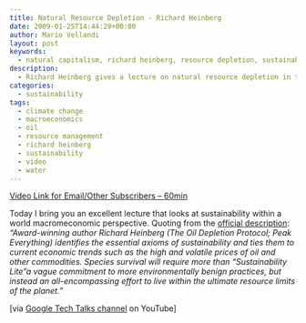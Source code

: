 ```yaml
---
title: Natural Resource Depletion - Richard Heinberg
date: 2009-01-25T14:44:29+00:00
author: Mario Vellandi
layout: post
keywords:
  - natural capitalism, richard heinberg, resource depletion, sustainability, economics, oil, energy, society, lecture
description:
  - Richard Heinberg gives a lecture on natural resource depletion in the context of sustainability and world economics. An expert in the field; from GoogleTechTalks
categories:
  - sustainability
tags:
  - climate change
  - macroeconomics
  - oil
  - resource management
  - richard heinberg
  - sustainability
  - video
  - water
---
```

[Video Link for Email/Other Subscribers &#8211; 60min](http://www.youtube.com/watch?v=ni2dv1inQR4)

Today I bring you an excellent lecture that looks at sustainability within a world macromeconomic perspective. Quoting from the <a rel="nofollow" href="http://www.youtube.com/watch?v=ni2dv1inQR4">official description</a>: _&#8220;Award-winning author Richard Heinberg (The Oil Depletion Protocol; Peak Everything) identifies the essential axioms of sustainability and ties them to current economic trends such as the high and volatile prices of oil and other commodities. Species survival will require more than &#8220;Sustainability Lite&#8221;a vague commitment to more environmentally benign practices, but instead an all-encompassing effort to live within the ultimate resource limits of the planet.&#8221;_

[via <a rel="nofollow" href="http://www.youtube.com/user/googletechtalks">Google Tech Talks channel</a> on YouTube]<br />
